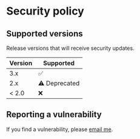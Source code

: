 # Security policy

## Supported versions

Release versions that will receive security updates.

| Version | Supported      |
| ------- | -------------- |
| 3.x     | ✅            |
| 2.x     | ⚠️ Deprecated |
| < 2.0   | ❌            |

## Reporting a vulnerability

If you find a vulnerability, please [email me](mailto:contact@eartharoid.me).

